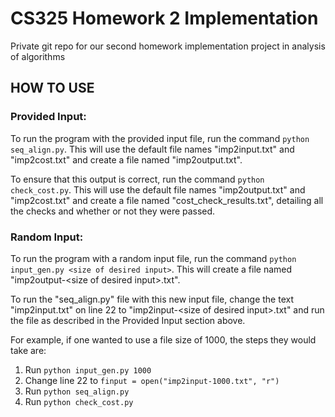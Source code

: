 # CS325 Homework 2 Implementation
Private git repo for our second homework implementation project in analysis of algorithms

## HOW TO USE
### Provided Input:
To run the program with the provided input file, run the command `python seq_align.py`. This will use the default file names "imp2input.txt" and "imp2cost.txt" and create a file named "imp2output.txt". 

To ensure that this output is correct, run the command `python check_cost.py`. This will use the default file names "imp2output.txt" and "imp2cost.txt" and create a file named "cost_check_results.txt", detailing all the checks and whether or not they were passed.

### Random Input:
To run the program with a random input file, run the command `python input_gen.py <size of desired input>`. This will create a file named "imp2output-\<size of desired input\>.txt".

To run the "seq_align.py" file with this new input file, change the text "imp2input.txt" on line 22 to "imp2input-\<size of desired input\>.txt" and run the file as described in the Provided Input section above.

For example, if one wanted to use a file size of 1000, the steps they would take are:
1. Run `python input_gen.py 1000`
2. Change line 22 to `finput = open("imp2input-1000.txt", "r")`
3. Run `python seq_align.py`
4. Run `python check_cost.py`
